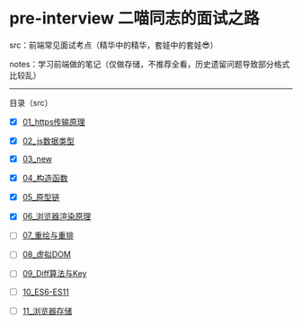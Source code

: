 # pre-interview 二喵同志的面试之路

src：前端常见面试考点（精华中的精华，套娃中的套娃😎）

notes：学习前端做的笔记（仅做存储，不推荐全看，历史遗留问题导致部分格式比较乱）

---

目录（src）

- [x] [01_https传输原理](https://github.com/yesmore/pre-interview/blob/main/src/01_https%E4%BC%A0%E8%BE%93%E5%8E%9F%E7%90%86.md)

- [x] [02_js数据类型](https://github.com/yesmore/pre-interview/blob/main/sc/02_js%E6%95%B0%E6%8D%AE%E7%B1%BB%E5%9E%8B.md)

- [x] [03_new](https://github.com/yesmore/pre-interview/blob/main/src/03_new.md)

- [x] [04_构造函数](https://github.com/yesmore/pre-interview/blob/main/src/04_%E6%9E%84%E9%80%A0%E5%87%BD%E6%95%B0.md)

- [x] [05_原型链](https://github.com/yesmore/pre-interview/blob/main/src/05_%E5%8E%9F%E5%9E%8B%E9%93%BE.md)

- [x] [06_浏览器渲染原理](https://github.com/yesmore/pre-interview/blob/main/src/06_%E6%B5%8F%E8%A7%88%E5%99%A8%E6%B8%B2%E6%9F%93%E5%8E%9F%E7%90%86.md)

- [ ] [07_重绘与重排]()
- [ ] [08_虚拟DOM]()
- [ ] [09_Diff算法与Key]()
- [ ] [10_ES6-ES11]()
- [ ] [11_浏览器存储]()

